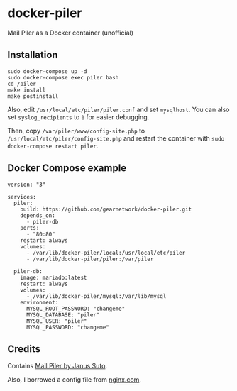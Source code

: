 # docker-piler
Mail Piler as a Docker container (unofficial)

## Installation
    sudo docker-compose up -d
    sudo docker-compose exec piler bash
    cd /piler
    make install
    make postinstall

Also, edit `/usr/local/etc/piler/piler.conf` and set `mysqlhost`. You can also set `syslog_recipients` to `1` for easier debugging.

Then, copy `/var/piler/www/config-site.php` to `/usr/local/etc/piler/config-site.php` and restart the container with `sudo docker-compose restart piler`.

## Docker Compose example
    version: "3"

    services:
      piler:
        build: https://github.com/gearnetwork/docker-piler.git
        depends_on:
          - piler-db
        ports:
          - "80:80"
        restart: always
        volumes:
          - /var/lib/docker-piler/local:/usr/local/etc/piler
          - /var/lib/docker-piler/piler:/var/piler

      piler-db:
        image: mariadb:latest
        restart: always
        volumes:
          - /var/lib/docker-piler/mysql:/var/lib/mysql
        environment:
          MYSQL_ROOT_PASSWORD: "changeme"
          MYSQL_DATABASE: "piler"
          MYSQL_USER: "piler"
          MYSQL_PASSWORD: "changeme"

## Credits
Contains [Mail Piler by Janus Suto](https://bitbucket.org/jsuto/piler/overview).

Also, I borrowed a config file from [nginx.com](https://www.nginx.com/resources/wiki/start/topics/examples/full/).
